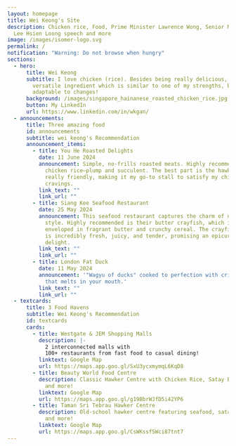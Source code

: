 ```yaml
---
layout: homepage
title: Wei Keong's Site
description: Chicken rice, Food, Prime Minister Lawrence Wong, Senior Minister
  Lee Hsien Loong speech and more
image: /images/isomer-logo.svg
permalink: /
notification: "Warning: Do not browse when hungry"
sections:
  - hero:
      title: Wei Keong
      subtitle: I love chicken (rice). Besides being really delicious, it is a
        versatile ingredient which is similar to one of my strengths, being
        adaptable to changes!
      background: /images/singapore_hainanese_roasted_chicken_rice.jpg
      button: My LinkedIn
      url: https://www.linkedin.com/in/wkgan/
  - announcements:
      title: Three amazing food
      id: announcements
      subtitle: wei keong's Recommendation
      announcement_items:
        - title: You He Roasted Delights
          date: 11 June 2024
          announcement: Simple, no-frills roasted meats. Highly recommended is the roasted
            chicken rice—plump and succulent. The best part is the hawkers are
            really friendly, making it my go-to stall to satisfy my chicken rice
            cravings.
          link_text: ""
          link_url: ""
        - title: Siang Kee Seafood Restaurant
          date: 25 May 2024
          announcement: This seafood restaurant captures the charm of old-school hawker
            style. Highly recommended is their butter crayfish, which is
            enveloped in fragrant butter and crunchy cereal. The crayfish meat
            is incredibly fresh, juicy, and tender, promising an epicurean
            delight.
          link_text: ""
          link_url: ""
        - title: London Fat Duck
          date: 11 May 2024
          announcement: '"Wagyu of ducks" cooked to perfection with crispy skin and meat
            that melts in your mouth.'
          link_text: ""
          link_url: ""
  - textcards:
      title: 3 Food Havens
      subtitle: Wei Keong's Recommendation
      id: textcards
      cards:
        - title: Westgate & JEM Shopping Malls
          description: |-
            2 interconnected malls with
            100+ restaurants from fast food to casual dining!
          linktext: Google Map
          url: https://maps.app.goo.gl/SxU3ycxmymqL6KqD8
        - title: Beauty World Food Centre
          description: Classic Hawker Centre with Chicken Rice, Satay Bee Hoon, Nasi Lemak
            and more!
          linktext: Google Map
          url: https://maps.app.goo.gl/g19BbrWJfD5i42YP6
        - title: Taman Sri Tebrau Hawker Centre
          description: Old-school hawker centre featuring seafood, satay, dumpling noodles
            and more!
          linktext: Google Map
          url: https://maps.app.goo.gl/CsWKssfSWci87tnt7
---
```

